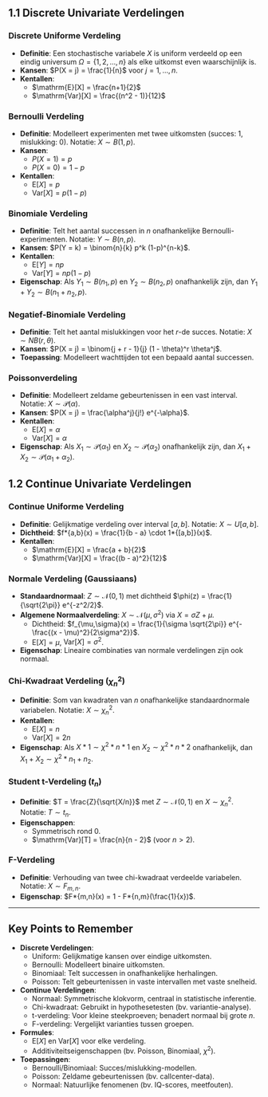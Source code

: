 ## 1.1 Discrete Univariate Verdelingen

### Discrete Uniforme Verdeling

- **Definitie**: Een stochastische variabele $X$ is uniform verdeeld op een eindig universum $\Omega = \{1, 2, ..., n\}$ als elke uitkomst even waarschijnlijk is.
- **Kansen**: $P(X = j) = \frac{1}{n}$ voor $j = 1, ..., n$.
- **Kentallen**:
  - $\mathrm{E}[X] = \frac{n+1}{2}$
  - $\mathrm{Var}[X] = \frac{(n^2 - 1)}{12}$

### Bernoulli Verdeling

- **Definitie**: Modelleert experimenten met twee uitkomsten (succes: 1, mislukking: 0). Notatie: $X \sim B(1, p)$.
- **Kansen**:
  - $P(X = 1) = p$
  - $P(X = 0) = 1 - p$
- **Kentallen**:
  - $\mathrm{E}[X] = p$
  - $\mathrm{Var}[X] = p(1 - p)$

### Binomiale Verdeling

- **Definitie**: Telt het aantal successen in $n$ onafhankelijke Bernoulli-experimenten. Notatie: $Y \sim B(n, p)$.
- **Kansen**: $P(Y = k) = \binom{n}{k} p^k (1-p)^{n-k}$.
- **Kentallen**:
  - $\mathrm{E}[Y] = np$
  - $\mathrm{Var}[Y] = np(1 - p)$
- **Eigenschap**: Als $Y_1 \sim B(n_1, p)$ en $Y_2 \sim B(n_2, p)$ onafhankelijk zijn, dan $Y_1 + Y_2 \sim B(n_1 + n_2, p)$.

### Negatief-Binomiale Verdeling

- **Definitie**: Telt het aantal mislukkingen voor het $r$-de succes. Notatie: $X \sim NB(r, \theta)$.
- **Kansen**: $P(X = j) = \binom{j + r - 1}{j} (1 - \theta)^r \theta^j$.
- **Toepassing**: Modelleert wachttijden tot een bepaald aantal successen.

### Poissonverdeling

- **Definitie**: Modelleert zeldame gebeurtenissen in een vast interval. Notatie: $X \sim \mathcal{P}(\alpha)$.
- **Kansen**: $P(X = j) = \frac{\alpha^j}{j!} e^{-\alpha}$.
- **Kentallen**:
  - $\mathrm{E}[X] = \alpha$
  - $\mathrm{Var}[X] = \alpha$
- **Eigenschap**: Als $X_1 \sim \mathcal{P}(\alpha_1)$ en $X_2 \sim \mathcal{P}(\alpha_2)$ onafhankelijk zijn, dan $X_1 + X_2 \sim \mathcal{P}(\alpha_1 + \alpha_2)$.

## 1.2 Continue Univariate Verdelingen

### Continue Uniforme Verdeling

- **Definitie**: Gelijkmatige verdeling over interval $[a, b]$. Notatie: $X \sim U[a, b]$.
- **Dichtheid**: $f*{a,b}(x) = \frac{1}{b - a} \cdot 1*{[a,b]}(x)$.
- **Kentallen**:
  - $\mathrm{E}[X] = \frac{a + b}{2}$
  - $\mathrm{Var}[X] = \frac{(b - a)^2}{12}$

### Normale Verdeling (Gaussiaans)

- **Standaardnormaal**: $Z \sim \mathcal{N}(0, 1)$ met dichtheid $\phi(z) = \frac{1}{\sqrt{2\pi}} e^{-z^2/2}$.
- **Algemene Normaalverdeling**: $X \sim \mathcal{N}(\mu, \sigma^2)$ via $X = \sigma Z + \mu$.
  - Dichtheid: $f_{\mu,\sigma}(x) = \frac{1}{\sigma \sqrt{2\pi}} e^{-\frac{(x - \mu)^2}{2\sigma^2}}$.
  - $\mathrm{E}[X] = \mu$, $\mathrm{Var}[X] = \sigma^2$.
- **Eigenschap**: Lineaire combinaties van normale verdelingen zijn ook normaal.

### Chi-Kwadraat Verdeling ($\chi^2_n$)

- **Definitie**: Som van kwadraten van $n$ onafhankelijke standaardnormale variabelen. Notatie: $X \sim \chi^2_n$.
- **Kentallen**:
  - $\mathrm{E}[X] = n$
  - $\mathrm{Var}[X] = 2n$
- **Eigenschap**: Als $X*1 \sim \chi^2*{n*1}$ en $X_2 \sim \chi^2*{n*2}$ onafhankelijk, dan $X_1 + X_2 \sim \chi^2*{n_1 + n_2}$.

### Student t-Verdeling ($t_n$)

- **Definitie**: $T = \frac{Z}{\sqrt{X/n}}$ met $Z \sim \mathcal{N}(0,1)$ en $X \sim \chi^2_n$. Notatie: $T \sim t_n$.
- **Eigenschappen**:
  - Symmetrisch rond 0.
  - $\mathrm{Var}[T] = \frac{n}{n - 2}$ (voor $n > 2$).

### F-Verdeling

- **Definitie**: Verhouding van twee chi-kwadraat verdeelde variabelen. Notatie: $X \sim F_{m,n}$.
- **Eigenschap**: $F*{m,n}(x) = 1 - F*{n,m}(\frac{1}{x})$.

---

## Key Points to Remember

- **Discrete Verdelingen**:
  - Uniform: Gelijkmatige kansen over eindige uitkomsten.
  - Bernoulli: Modelleert binaire uitkomsten.
  - Binomiaal: Telt successen in onafhankelijke herhalingen.
  - Poisson: Telt gebeurtenissen in vaste intervallen met vaste snelheid.
- **Continue Verdelingen**:
  - Normaal: Symmetrische klokvorm, centraal in statistische inferentie.
  - Chi-kwadraat: Gebruikt in hypothesetesten (bv. variantie-analyse).
  - t-verdeling: Voor kleine steekproeven; benadert normaal bij grote $n$.
  - F-verdeling: Vergelijkt varianties tussen groepen.
- **Formules**:
  - $\mathrm{E}[X]$ en $\mathrm{Var}[X]$ voor elke verdeling.
  - Additiviteitseigenschappen (bv. Poisson, Binomiaal, $\chi^2$).
- **Toepassingen**:
  - Bernoulli/Binomiaal: Succes/mislukking-modellen.
  - Poisson: Zeldame gebeurtenissen (bv. callcenter-data).
  - Normaal: Natuurlijke fenomenen (bv. IQ-scores, meetfouten).
